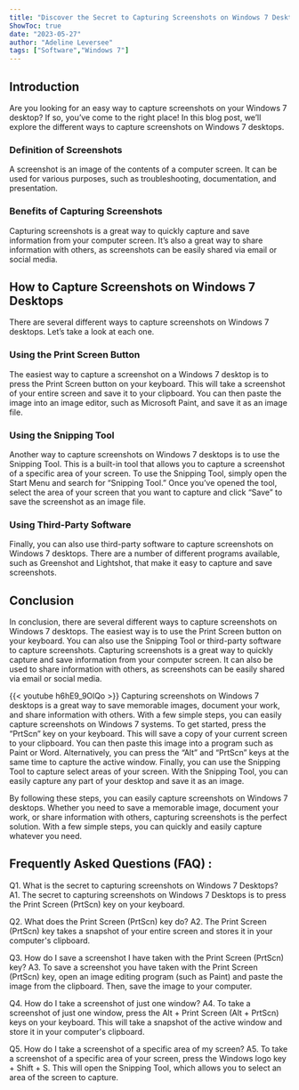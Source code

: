 ```yaml
---
title: "Discover the Secret to Capturing Screenshots on Windows 7 Desktops!"
ShowToc: true 
date: "2023-05-27"
author: "Adeline Leversee" 
tags: ["Software","Windows 7"]
---
```

## Introduction 
Are you looking for an easy way to capture screenshots on your Windows 7 desktop? If so, you’ve come to the right place! In this blog post, we’ll explore the different ways to capture screenshots on Windows 7 desktops. 

### Definition of Screenshots 
A screenshot is an image of the contents of a computer screen. It can be used for various purposes, such as troubleshooting, documentation, and presentation. 

### Benefits of Capturing Screenshots 
Capturing screenshots is a great way to quickly capture and save information from your computer screen. It’s also a great way to share information with others, as screenshots can be easily shared via email or social media. 

## How to Capture Screenshots on Windows 7 Desktops 
There are several different ways to capture screenshots on Windows 7 desktops. Let’s take a look at each one. 

### Using the Print Screen Button 
The easiest way to capture a screenshot on a Windows 7 desktop is to press the Print Screen button on your keyboard. This will take a screenshot of your entire screen and save it to your clipboard. You can then paste the image into an image editor, such as Microsoft Paint, and save it as an image file. 

### Using the Snipping Tool 
Another way to capture screenshots on Windows 7 desktops is to use the Snipping Tool. This is a built-in tool that allows you to capture a screenshot of a specific area of your screen. To use the Snipping Tool, simply open the Start Menu and search for “Snipping Tool.” Once you’ve opened the tool, select the area of your screen that you want to capture and click “Save” to save the screenshot as an image file. 

### Using Third-Party Software 
Finally, you can also use third-party software to capture screenshots on Windows 7 desktops. There are a number of different programs available, such as Greenshot and Lightshot, that make it easy to capture and save screenshots. 

## Conclusion 
In conclusion, there are several different ways to capture screenshots on Windows 7 desktops. The easiest way is to use the Print Screen button on your keyboard. You can also use the Snipping Tool or third-party software to capture screenshots. Capturing screenshots is a great way to quickly capture and save information from your computer screen. It can also be used to share information with others, as screenshots can be easily shared via email or social media.

{{< youtube h6hE9_9OlQo >}} 
Capturing screenshots on Windows 7 desktops is a great way to save memorable images, document your work, and share information with others. With a few simple steps, you can easily capture screenshots on Windows 7 systems. To get started, press the “PrtScn” key on your keyboard. This will save a copy of your current screen to your clipboard. You can then paste this image into a program such as Paint or Word. Alternatively, you can press the “Alt” and “PrtScn” keys at the same time to capture the active window. Finally, you can use the Snipping Tool to capture select areas of your screen. With the Snipping Tool, you can easily capture any part of your desktop and save it as an image. 

By following these steps, you can easily capture screenshots on Windows 7 desktops. Whether you need to save a memorable image, document your work, or share information with others, capturing screenshots is the perfect solution. With a few simple steps, you can quickly and easily capture whatever you need.

## Frequently Asked Questions (FAQ) :
Q1. What is the secret to capturing screenshots on Windows 7 Desktops?
A1. The secret to capturing screenshots on Windows 7 Desktops is to press the Print Screen (PrtScn) key on your keyboard.

Q2. What does the Print Screen (PrtScn) key do?
A2. The Print Screen (PrtScn) key takes a snapshot of your entire screen and stores it in your computer's clipboard.

Q3. How do I save a screenshot I have taken with the Print Screen (PrtScn) key?
A3. To save a screenshot you have taken with the Print Screen (PrtScn) key, open an image editing program (such as Paint) and paste the image from the clipboard. Then, save the image to your computer.

Q4. How do I take a screenshot of just one window?
A4. To take a screenshot of just one window, press the Alt + Print Screen (Alt + PrtScn) keys on your keyboard. This will take a snapshot of the active window and store it in your computer's clipboard.

Q5. How do I take a screenshot of a specific area of my screen?
A5. To take a screenshot of a specific area of your screen, press the Windows logo key + Shift + S. This will open the Snipping Tool, which allows you to select an area of the screen to capture.


